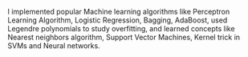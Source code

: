 I implemented popular Machine learning algorithms like Perceptron Learning Algorithm, Logistic Regression, Bagging, AdaBoost, used Legendre polynomials to study overfitting, and learned concepts like Nearest neighbors algorithm, Support Vector Machines, Kernel trick in SVMs and Neural networks.

